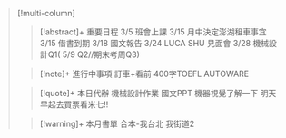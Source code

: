 > [!multi-column]
>
>> [!abstract]+ 重要日程
>> 3/5 班會上課
>> 3/15 月中決定澎湖租車事宜
>> 3/15 借書到期
>> 3/18 國文報告
>> 3/24 LUCA SHU 見面會
>> 3/28 機械設計Q1( 5/9 Q2//期末考周Q3)
>
>> [!note]+ 進行中事項
>> 訂車+看前
>>400字TOEFL
>>AUTOWARE
>
>> [!quote]+ 本日代辦
>> 機械設計作業
>> 國文PPT
>> 機器視覺了解一下
>> 明天早起去買票看米七!! 
>
>> [!warning]+ 本月書單
>>合本-我台北 我街道2

